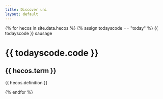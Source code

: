 ```yaml
---
title: Discover uni
layout: default
--- 
```

{% for hecos in  site.data.hecos %}
{% assign todayscode == "today" %}
{{ todayscode }} sausage
 <h1>  {{ todayscode.code }} </h1>
  <h2> {{ hecos.term }} </h2>
  <p> {{ hecos.definition }} </p>
{% endfor %}

